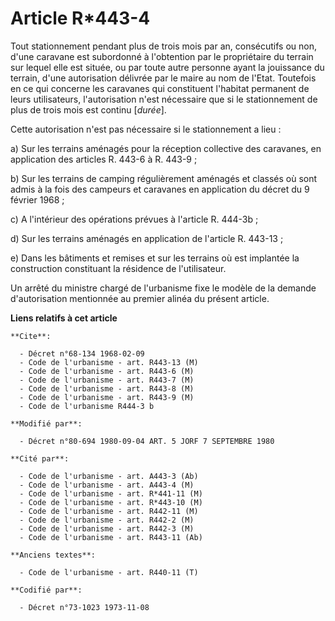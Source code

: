 # Article R*443-4

Tout stationnement pendant plus de trois mois par an, consécutifs ou non, d'une caravane est subordonné à l'obtention par le
propriétaire du terrain sur lequel elle est située, ou par toute autre personne ayant la jouissance du terrain, d'une
autorisation délivrée par le maire au nom de l'Etat. Toutefois en ce qui concerne les caravanes qui constituent l'habitat
permanent de leurs utilisateurs, l'autorisation n'est nécessaire que si le stationnement de plus de trois mois est continu
[*durée*].

Cette autorisation n'est pas nécessaire si le stationnement a lieu :

a) Sur les terrains aménagés pour la réception collective des caravanes, en application des articles R. 443-6 à R. 443-9 ;

b) Sur les terrains de camping régulièrement aménagés et classés où sont admis à la fois des campeurs et caravanes en
application du décret du 9 février 1968 ;

c) A l'intérieur des opérations prévues à l'article R. 444-3b ;

d) Sur les terrains aménagés en application de l'article R. 443-13 ;

e) Dans les bâtiments et remises et sur les terrains où est implantée la construction constituant la résidence de
l'utilisateur.

Un arrêté du ministre chargé de l'urbanisme fixe le modèle de la demande d'autorisation mentionnée au premier alinéa du
présent article.

**Liens relatifs à cet article**

	**Cite**:

	  - Décret n°68-134 1968-02-09
	  - Code de l'urbanisme - art. R443-13 (M)
	  - Code de l'urbanisme - art. R443-6 (M)
	  - Code de l'urbanisme - art. R443-7 (M)
	  - Code de l'urbanisme - art. R443-8 (M)
	  - Code de l'urbanisme - art. R443-9 (M)
	  - Code de l'urbanisme R444-3 b

	**Modifié par**:

	  - Décret n°80-694 1980-09-04 ART. 5 JORF 7 SEPTEMBRE 1980

	**Cité par**:

	  - Code de l'urbanisme - art. A443-3 (Ab)
	  - Code de l'urbanisme - art. A443-4 (M)
	  - Code de l'urbanisme - art. R*441-11 (M)
	  - Code de l'urbanisme - art. R*443-10 (M)
	  - Code de l'urbanisme - art. R442-11 (M)
	  - Code de l'urbanisme - art. R442-2 (M)
	  - Code de l'urbanisme - art. R442-3 (M)
	  - Code de l'urbanisme - art. R443-11 (Ab)

	**Anciens textes**:

	  - Code de l'urbanisme - art. R440-11 (T)

	**Codifié par**:

	  - Décret n°73-1023 1973-11-08
